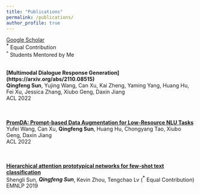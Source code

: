```yaml
---
title: "Publications"
permalink: /publications/
author_profile: true
---
```

[Google Scholar](https://scholar.google.com/citations?user=GLMKUEwAAAAJ&hl=en) <br>
<b><sup>*</sup></b> Equal Contribution <br>
<b><sup>^</sup></b> Students Mentored by Me <br>

<br>
<b>[Multimodal Dialogue Response Generation](https://arxiv.org/abs/2110.08515)</b> <br> 
<b>Qingfeng Sun</b>, Yujing Wang, Can Xu, Kai Zheng, Yaming Yang, Huang Hu, Fei Xu, Jessica Zhang, Xiubo Geng, Daxin Jiang <br> 
ACL 2022

<br><br>
<b>[PromDA: Prompt-based Data Augmentation for Low-Resource NLU Tasks](https://arxiv.org/abs/2202.12499)</b> <br> 
Yufei Wang, Can Xu, <b>Qingfeng Sun</b>, Huang Hu, Chongyang Tao, Xiubo Geng, Daxin Jiang <br> 
ACL 2022

<br><br>
<b>[Hierarchical attention prototypical networks for few-shot text classification](https://aclanthology.org/D19-1045)</b> <br> 
Shengli Sun<b><sup>*</sup></b>, <b>Qingfeng Sun<sup>*</sup></b>, Kevin Zhou, Tengchao Lv (<b><sup>*</sup></b> Equal Contribution) <br> 
EMNLP 2019



